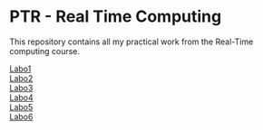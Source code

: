 # PTR - Real Time Computing

This repository contains all my practical work from the Real-Time computing course.

[Labo1](Labo1) <br>
[Labo2](Labo2) <br>
[Labo3](Labo3) <br>
[Labo4](Labo4) <br>
[Labo5](Labo5) <br>
[Labo6](Labo6) <br>
